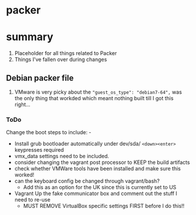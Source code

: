 # packer

# summary

1. Placeholder for all things related to Packer
2. Things I've fallen over during changes

## Debian packer file

1. VMware is very picky about the `"guest_os_type": "debian7-64",` was the only thing that workded which meant nothing built till I got this right...

### ToDo

Change the boot steps to include: -

* Install grub bootloader automatically under dev/sda/ `<down><enter>` keypresses required
* vmx_data settings need to be included.
* consider changing the vagrant post processor to KEEP the build artifacts
* check whether VMWare tools have been installed and make sure this worked!
* can the keyboard config be changed through vagrant/bash? 
    * Add this as an option for the UK since this is currently set to US
* Vagrant Up the fake communicator box and comment out the stuff I need to re-use
    * MUST REMOVE VirtualBox specific settings FIRST before I do this!!
